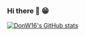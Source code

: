 ### Hi there 👋 😁

[![DonW16's GitHub stats](https://github-readme-stats.vercel.app/api?username=DonW16)](https://github.com/anuraghazra/github-readme-stats)

<!--
**DonW16/DonW16** is a ✨ _special_ ✨ repository because its `README.md` (this file) appears on your GitHub profile.

Here are some ideas to get you started:

- 🔭 I’m currently working on ...
- 🌱 I’m currently learning ...
- 👯 I’m looking to collaborate on ...
- 🤔 I’m looking for help with ...
- 💬 Ask me about ...
- 📫 How to reach me: ...
- 😄 Pronouns: ...
- ⚡ Fun fact: ...
-->
